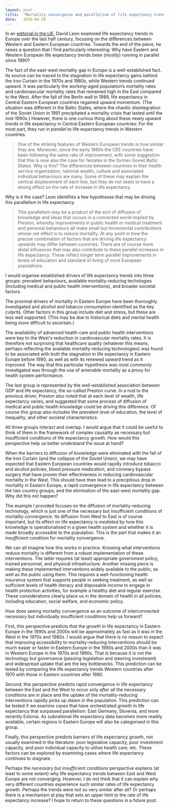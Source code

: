 ```yaml
---
layout: post
title:  "Mortality convergence and parallelism of life expectancy trends in Europe"
date:   2020-04-29
---
```


In an [editorial in the IJE](https://academic.oup.com/ije/article/40/2/271/735545), David Leon examined life expectancy trends in Europe over the last half century, focusing on the differences between Western and Eastern European countries. Towards the end of the piece, he raises a question that I find particularly interesting: Why have Eastern and Western European life expectancy trends been (mostly) running in parallel since 1990?

The fact of the east-west mortality gap in Europe is a well-established fact. Its source can be traced to the stagnation in life expectancy gains behind the Iron Curtain in the 1970s and 1980s, while Western trends continued upward. It was particularly the working-aged population’s mortality rates and cardiovascular mortality rates that remained high in the East compared to the West. After the fall of the Berlin wall in 1989, life expectancy in Central Eastern European countries regained upward momentum. (The situation was different in the Baltic States, where the chaotic disintegration of the Soviet Union in 1991 precipitated a mortality crisis that lasted until the mid-1990s.) However, there is one curious thing about these newly upward trends in life expectancy in Central Eastern European countries: For the most part, they run *in parallel* to life expectancy trends in Western countries.

> One of the striking features of Western European trends is how similar they are. Moreover, since the early 1990s the CEE countries have been following the same rate of improvement, with some suggestion that this is now also the case for females in the former-Soviet Baltic States. Why is this? The differences between countries in their health service organization, national wealth, culture and associated individual behaviours are many. Some of these may explain the vertical displacement of each line, but they do not seem to have a strong effect on the rate of increase in life expectancy.

Why is it the case? Leon identifies a few hypotheses that may be driving this parallelism in life expectancy.

> This parallelism may be a product of the sort of diffusion of knowledge and ideas that occurs in a connected world implied by Preston, whereby improvements in public health or medical treatment and personal behaviours all make small but incremental contributions whose net effect is to reduce mortality. At any point in time the precise combination of factors that are driving life expectancy upwards may differ between countries. There are of course more distal influences that may also contribute to these parallel increases in life expectancy. These reflect longer term parallel improvements in levels of education and standard of living of most European populations.

I would organise established drivers of life expectancy trends into three groups: prevalent behaviours, available mortality-reducing technlogies (including medical and public health interventions), and broader societal factors.

The proximal drivers of mortality in Eastern Europe have been thoroughly investigated and alcohol and tobacco consumption identified as the key culprits. Other factors in this group include diet and stress, but these are less well supported. (This may be due to historical diets and mental health being more difficult to ascertain.)

The availability of advanced health care and public health interventions were key to the West's reduction in cardiovascular mortality rates. It is therefore not surprising that healthcare quality (whatever this means, perhaps reflecting the available mortality-reducing technologies) was found to be associated with both the stagnation in life expectancy in Eastern Europe before 1990, as well as with its renewed upward trend as it improved. The way that this particular hypothesis was most commonly investigated was through the use of amenable mortality as a proxy for health system performance.

The last group is represented by the well-established association between GDP and life expectancy, the so-called Preston curve. In a nod to the previous driver, Preston also noted that at each level of wealth, life expectancy varies, and suggested that some process of diffusion of medical and public health knowledge could be driving this difference. Of course this group also includes the prevalent level of education, the level of inequality, and other societal characteristics.

All three groups interact and overlap. I would argue that it could be useful to think of them in the framework of complex causality as necessary but insufficient conditions of life expectancy growth. How would this perspective help us better understand the issue at hand?

When the barriers to diffusion of knowledge were eliminated with the fall of the Iron Curtain (and the collapse of the Soviet Union), we may have expected that Eastern European countries would rapidly introduce tobacco and alcohol policies, blood pressure medication, and coronary bypass surgery that have proven their effectiveness in reducing cardiovascular mortality in the West. This should have then lead to a precipitous drop in mortality in Eastern Europe, a rapid convergence in life expectancy between the two country groups, and the elimination of the east-west mortality gap. Why did this not happen?

The example I provided focuses on the diffusion of mortality-reducing technology, which is just one of the necessary but insufficient conditions of mortality convergence. Its diffusion from West to East is of course important, but its effect on life expectancy is *mediated* by how this knowledge is operationalised in a given health system and whether it is made broadly accessible to the population. This is the part that makes it an *insufficient* condition for mortality convergence.

We can all imagine how this works in practice. Knowing what interventions reduce mortality is different from a robust implementation of these interventions. The latter requires (at least) appropriate government policy, trained personnel, and physical infrastructure. Another missing piece is making these implemented interventions widely available to the public, as well as the public using them. This requires a well-functioning health insurance system that supports people in seeking treatment, as well as sufficient levels of health literacy and disposable income to engage in health protection activities, for example a healthy diet and regular exercise. These considerations clearly place us in the domain of health in all policies, including education, social welfare, and economic policy.

How does seeing mortality convergence as an outcome of interconnected necessary but individually insufficient conditions help us forward?

First, this perspective predicts that the growth in life expectancy in Eastern Europe in the 1990s and 2000s will be approximately as fast as it was in the West in the 1970s and 1980s. I would argue that there is no reason to expect that improving accessibility to mortality-reducing interventions should be much easier or faster in Eastern Europe in the 1990s and 2000s than it was in Western Europe in the 1970s and 1980s. That is because it is not the technology but governance (passing legislation and steering investment) and widespread uptake that are the key bottlenecks. This prediction can be tested by comparing the life expectancy trends Western countries after 1970 with those in Eastern countries after 1990.

Second, this perspective predicts rapid convergence in life expectancy between the East and the West to occur only *after* all the necessary conditions are in place and the uptake of the mortality-reducing interventions rapidly picks up steam in the population. This prediction can be tested if we examine cases that have orchestrated growth in life expectancy that surpassed parallelism: East Germany, Slovenia, and more recently Estonia. As subnational life expectancy data becomes more readily available, certain regions in Eastern Europe will also be categorised in this group.

Finally, this perspective predicts barriers of life expectancy growth, not usually examined in the literature: poor legislative capacity, poor investment capacity, and poor individual capacity to utilise health care, etc. These factors can be explored by examining cases where life expectancy continues to stagnate.

Perhaps the *necessary but insufficient conditions* perspective explains (at least to some extent) why life expectancy trends between East and West Europe are not converging. However, I do not think that it can explain why very different countries experience such similar rates of life expectancy growth. Perhaps the trends were not so very similar after all? Or perhaps there is a mechanism at play that sets an upper limit to the rate of life expectancy increase? I hope to return to these questions in a future post.

